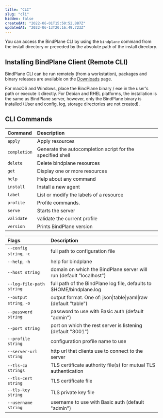 ```yaml
---
title: "CLI"
slug: "cli"
hidden: false
createdAt: "2022-06-01T15:50:52.887Z"
updatedAt: "2022-06-13T20:16:49.723Z"
---
```


You can access the BindPlane CLI by using the `bindplane` command from the install directory or preceded by the absolute path of the install directory.

## Installing BindPlane Client (Remote CLI)

BindPlane CLI can be run remotely (from a workstation), packages and binary releases are available on the [Downloads](doc:downloads) page.

For macOS and Windows, place the BindPlane binary / exe in the user's path or execute it directly. For Debian and RHEL platforms, the installation is the same as BindPlane server, however, only the BindPlane binary is installed (User and config, log, storage directories are not created).

## CLI Commands

| Command      | Description                                                |
| :----------- | :--------------------------------------------------------- |
| `apply`      | Apply resources                                            |
| `completion` | Generate the autocompletion script for the specified shell |
| `delete`     | Delete bindplane resources                                 |
| `get`        | Display one or more resources                              |
| `help`       | Help about any command                                     |
| `install`    | Install a new agent                                        |
| `label`      | List or modify the labels of a resource                    |
| `profile`    | Profile commands.                                          |
| `serve`      | Starts the server                                          |
| `validate`   | validate the current profile                               |
| `version`    | Prints BindPlane version                                   |

| Flags                    | Description                                                          |
| :----------------------- | :------------------------------------------------------------------- |
| `--config string`, `-c`  | full path to configuration file                                      |
| `--help`, `-h`           | help for bindplane                                                   |
| `--host string`          | domain on which the BindPlane server will run (default "localhost")  |
| `--log-file-path string` | full path of the BindPlane log file, defaults to $HOME/bindplane.log |
| `--output string`, `-o`  | output format. One of: json\|table\|yaml\|raw (default "table")      |
| `--password string`      | password to use with Basic auth (default "admin")                    |
| `--port string`          | port on which the rest server is listening (default "3001")          |
| `--profile string`       | configuration profile name to use                                    |
| `--server-url string`    | http url that clients use to connect to the server                   |
| `--tls-ca strings`       | TLS certificate authority file(s) for mutual TLS authentication      |
| `--tls-cert string`      | TLS certificate file                                                 |
| `--tls-key string`       | TLS private key file                                                 |
| `--username string`      | username to use with Basic auth (default "admin")                    |